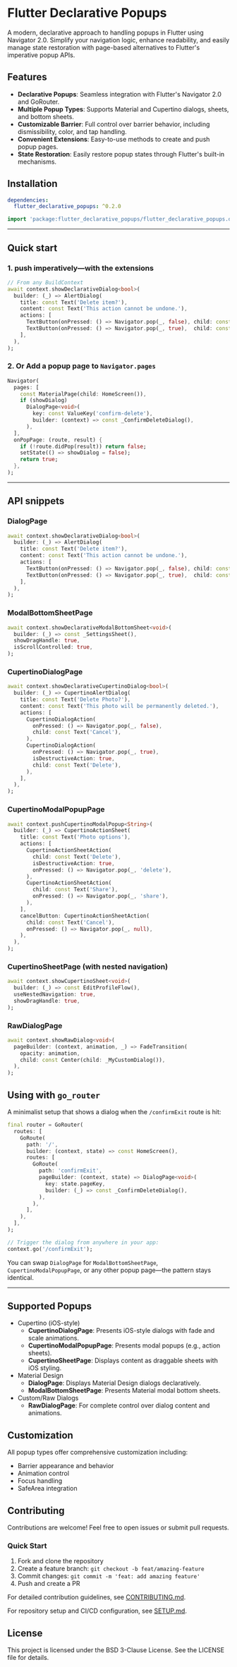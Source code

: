 # Flutter Declarative Popups

A modern, declarative approach to handling popups in Flutter using Navigator 2.0. Simplify your navigation logic,
enhance readability, and easily manage state restoration with page-based alternatives to Flutter's imperative popup
APIs.

## Features
* **Declarative Popups**: Seamless integration with Flutter's Navigator 2.0 and GoRouter.
* **Multiple Popup Types**: Supports Material and Cupertino dialogs, sheets, and bottom sheets.
* **Customizable Barrier**: Full control over barrier behavior, including dismissibility, color, and tap handling.
* **Convenient Extensions**: Easy-to-use methods to create and push popup pages.
* **State Restoration**: Easily restore popup states through Flutter's built-in mechanisms.

## Installation

```yaml
dependencies:
  flutter_declarative_popups: ^0.2.0
```

```dart
import 'package:flutter_declarative_popups/flutter_declarative_popups.dart';
```

---

## Quick start

### 1. push imperatively—with the **extensions**

```dart
// From any BuildContext
await context.showDeclarativeDialog<bool>(
  builder: (_) => AlertDialog(
    title: const Text('Delete item?'),
    content: const Text('This action cannot be undone.'),
    actions: [
      TextButton(onPressed: () => Navigator.pop(_, false), child: const Text('Cancel')),
      TextButton(onPressed: () => Navigator.pop(_, true),  child: const Text('Delete')),
    ],
  ),
);
```

### 2. Or Add a popup page to `Navigator.pages`

```dart
Navigator(
  pages: [
    const MaterialPage(child: HomeScreen()),
    if (showDialog)
      DialogPage<void>(
        key: const ValueKey('confirm-delete'),
        builder: (context) => const _ConfirmDeleteDialog(),
      ),
  ],
  onPopPage: (route, result) {
    if (!route.didPop(result)) return false;
    setState(() => showDialog = false);
    return true;
  },
);
```

---

## API snippets

### DialogPage

```dart
await context.showDeclarativeDialog<bool>(
  builder: (_) => AlertDialog(
    title: const Text('Delete item?'),
    content: const Text('This action cannot be undone.'),
    actions: [
      TextButton(onPressed: () => Navigator.pop(_, false), child: const Text('Cancel')),
      TextButton(onPressed: () => Navigator.pop(_, true),  child: const Text('Delete')),
    ],
  ),
);
```

### ModalBottomSheetPage

```dart
await context.showDeclarativeModalBottomSheet<void>(
  builder: (_) => const _SettingsSheet(),
  showDragHandle: true,
  isScrollControlled: true,
);
```

### CupertinoDialogPage

```dart
await context.showDeclarativeCupertinoDialog<bool>(
  builder: (_) => CupertinoAlertDialog(
    title: const Text('Delete Photo?'),
    content: const Text('This photo will be permanently deleted.'),
    actions: [
      CupertinoDialogAction(
        onPressed: () => Navigator.pop(_, false),
        child: const Text('Cancel'),
      ),
      CupertinoDialogAction(
        onPressed: () => Navigator.pop(_, true),
        isDestructiveAction: true,
        child: const Text('Delete'),
      ),
    ],
  ),
);
```

### CupertinoModalPopupPage

```dart
await context.pushCupertinoModalPopup<String>(
  builder: (_) => CupertinoActionSheet(
    title: const Text('Photo options'),
    actions: [
      CupertinoActionSheetAction(
        child: const Text('Delete'),
        isDestructiveAction: true,
        onPressed: () => Navigator.pop(_, 'delete'),
      ),
      CupertinoActionSheetAction(
        child: const Text('Share'),
        onPressed: () => Navigator.pop(_, 'share'),
      ),
    ],
    cancelButton: CupertinoActionSheetAction(
      child: const Text('Cancel'),
      onPressed: () => Navigator.pop(_, null),
    ),
  ),
);
```

### CupertinoSheetPage (with nested navigation)

```dart
await context.showCupertinoSheet<void>(
  builder: (_) => const EditProfileFlow(),
  useNestedNavigation: true,
  showDragHandle: true,
);
```

### RawDialogPage

```dart
await context.showRawDialog<void>(
  pageBuilder: (context, animation, _) => FadeTransition(
    opacity: animation,
    child: const Center(child: _MyCustomDialog()),
  ),
);
```


## Using with `go_router`

A minimalist setup that shows a dialog when the `/confirmExit` route is hit:

```dart
final router = GoRouter(
  routes: [
    GoRoute(
      path: '/',
      builder: (context, state) => const HomeScreen(),
      routes: [
        GoRoute(
          path: 'confirmExit',
          pageBuilder: (context, state) => DialogPage<void>(
            key: state.pageKey,
            builder: (_) => const _ConfirmDeleteDialog(),
          ),
        ),
      ],
    ),
  ],
);

// Trigger the dialog from anywhere in your app:
context.go('/confirmExit');
```

You can swap `DialogPage` for `ModalBottomSheetPage`, `CupertinoModalPopupPage`, or any other popup page—the pattern stays identical.

---


## Supported Popups

* Cupertino (iOS-style)
    * **CupertinoDialogPage**: Presents iOS-style dialogs with fade and scale animations.
    * **CupertinoModalPopupPage**: Presents modal popups (e.g., action sheets).
    * **CupertinoSheetPage**: Displays content as draggable sheets with iOS styling.
* Material Design
    * **DialogPage**: Displays Material Design dialogs declaratively.
    * **ModalBottomSheetPage**: Presents Material modal bottom sheets.
* Custom/Raw Dialogs
    * **RawDialogPage**: For complete control over dialog content and animations.

## Customization

All popup types offer comprehensive customization including:

* Barrier appearance and behavior
* Animation control
* Focus handling
* SafeArea integration

## Contributing

Contributions are welcome! Feel free to open issues or submit pull requests.

### Quick Start
1. Fork and clone the repository
2. Create a feature branch: `git checkout -b feat/amazing-feature`
3. Commit changes: `git commit -m 'feat: add amazing feature'`
4. Push and create a PR

For detailed contribution guidelines, see [CONTRIBUTING.md](CONTRIBUTING.md).

For repository setup and CI/CD configuration, see [SETUP.md](SETUP.md).

## License

This project is licensed under the BSD 3-Clause License. See the LICENSE file for details.
